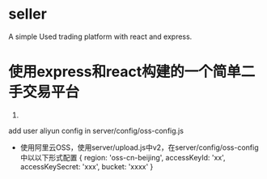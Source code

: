 # seller
A simple Used trading platform with react and express.

# 使用express和react构建的一个简单二手交易平台

1. 
add user aliyun config in server/config/oss-config.js



* 使用阿里云OSS，使用server/upload.js中v2，在server/config/oss-config中以以下形式配置
{
  region: 'oss-cn-beijing',
  accessKeyId: 'xx',
  accessKeySecret: 'xxx',
  bucket: 'xxxx'
}